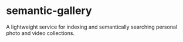 # semantic-gallery
A lightweight service for indexing and semantically searching personal photo and video collections.
